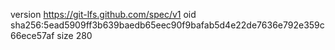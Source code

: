 version https://git-lfs.github.com/spec/v1
oid sha256:5ead5909ff3b639baedb65eec90f9bafab5d4e22de7636e792e359c66ece57af
size 280
